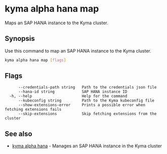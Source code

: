 # kyma alpha hana map

Maps an SAP HANA instance to the Kyma cluster.

## Synopsis

Use this command to map an SAP HANA instance to the Kyma cluster.

```bash
kyma alpha hana map [flags]
```

## Flags

```text
      --credentials-path string   Path to the credentials json file
      --hana-id string            SAP HANA instance ID
  -h, --help                      Help for the command
      --kubeconfig string         Path to the Kyma kubeconfig file
      --show-extensions-error     Prints a possible error when fetching extensions fails
      --skip-extensions           Skip fetching extensions from the cluster
```

## See also

* [kyma alpha hana](kyma_alpha_hana.md) - Manages an SAP HANA instance in the Kyma cluster
